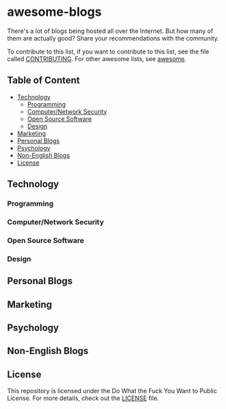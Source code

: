 # awesome-blogs

There's a lot of blogs being hosted all over the Internet. But how many of them are actually good? Share your recommendations with the community.

To contribute to this list, if you want to contribute to this list, see the file called [CONTRIBUTING](). For other awesome lists, see [awesome](https://github.com/sindresorhus/awesome).

## Table of Content

- [Technology](#technology)
  - [Programming](#programming)
  - [Computer/Network Security](#computer-network-security)
  - [Open Source Software](#open-source-software)
  - [Design](#design)
- [Marketing](#marketing)
- [Personal Blogs](#personal-blogs)
- [Psychology](#psychology)
- [Non-English Blogs](#non-english-blogs)
- [License](#license)

## Technology

### Programming

### Computer/Network Security

### Open Source Software

### Design

## Personal Blogs

## Marketing

## Psychology

## Non-English Blogs

## License

This repository is licensed under the Do What the Fuck You Want to Public License. For more details, check out the [LICENSE]() file.
